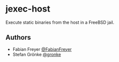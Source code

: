 jexec-host
==========

Execute static binaries from the host in a FreeBSD jail.

## Authors

- Fabian Freyer [@FabianFreyer](https://github.com/FabianFreyer)
- Stefan Grönke [@gronke](https://github.com/gronke)
